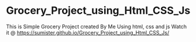 # Grocery_Project_using_Html_CSS_Js
This is Simple Grocery Project created By Me Using html, css and js
Watch it @ https://sumister.github.io/Grocery_Project_using_Html_CSS_Js/

